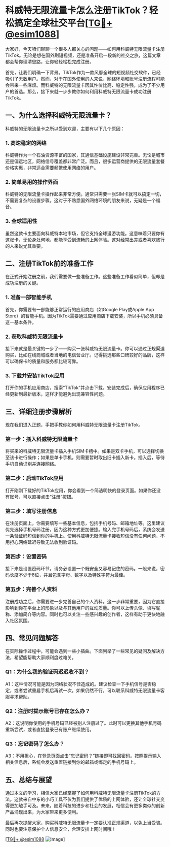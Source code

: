 # 科威特无限流量卡怎么注册TikTok？轻松搞定全球社交平台[[TG💪+ @esim1088](https://t.me/s/esim1088)]

大家好，今天咱们聊聊一个很多人都关心的问题——如何用科威特无限流量卡注册TikTok。无论是想在国外刷短视频，还是准备开启一段新的社交之旅，这篇文章都会帮你理清思路，让你轻轻松松完成注册。

首先，让我们明确一下背景。TikTok作为一款风靡全球的短视频社交软件，已经吸引了无数用户。然而，对于在国外使用的人来说，网络环境和账号注册流程可能会带来一些麻烦。而科威特的无限流量卡因其性价比高、稳定性强，成为了不少用户的首选。那么，接下来就一步步教你如何利用科威特无限流量卡成功注册TikTok。

## 一、为什么选择科威特无限流量卡？

科威特的无限流量卡之所以受到欢迎，主要有以下几个原因：

### 1. 高速稳定的网络

科威特作为一个石油资源丰富的国家，其通信基础设施建设非常完善。无论是城市还是偏远地区，网络信号覆盖都非常广泛。而且，很多运营商提供的无限流量套餐价格实惠，非常适合需要频繁使用网络的用户。

### 2. 简单易用的操作界面

科威特的无限流量卡操作起来非常方便。通常只需要一张SIM卡就可以搞定一切，不需要复杂的设置步骤。这对于不熟悉国外网络环境的朋友来说，无疑是一个福音。

### 3. 全球适用性

虽然这款卡主要面向科威特本地市场，但它支持全球漫游功能。这意味着只要你有这张卡，无论身处何地，都能享受到流畅的上网体验。这对经常出差或者喜欢旅行的人来说尤其重要。

## 二、注册TikTok前的准备工作

在正式开始注册之前，我们需要做一些准备工作。这些准备工作看似简单，但却是成功注册的关键。

### 1. 准备一部智能手机

首先，你需要有一部能够正常运行的应用商店（如Google Play或Apple App Store）的智能手机。因为TikTok需要通过应用商店下载安装，所以手机必须具备这一基本条件。

### 2. 获取科威特无限流量卡

接下来就是最关键的一步了——购买一张科威特无限流量卡。你可以通过正规渠道购买，比如在线商城或者当地的电信营业厅。记得挑选那些口碑较好的品牌，这样可以确保卡的质量和服务都比较可靠。

### 3. 下载并安装TikTok应用

打开你的手机应用商店，搜索“TikTok”并点击下载。安装完成后，确保应用程序已经更新到最新版本，这样才能避免出现兼容性问题。

## 三、详细注册步骤解析

现在我们进入正题，手把手教你如何用科威特无限流量卡注册TikTok。

### 第一步：插入科威特无限流量卡

将买来的科威特无限流量卡插入手机SIM卡槽中。如果是双卡手机，可以选择切换至该卡进行操作；如果是单卡手机，则需要暂时取出旧卡插入新卡。插入后，等待手机自动识别并连接网络。

### 第二步：启动TikTok应用

打开刚刚下载好的TikTok应用，你会看到一个简洁明快的登录页面。如果你还没有账号，可以直接点击“注册”按钮。

### 第三步：填写注册信息

在注册页面上，你需要填写一些基本信息，包括手机号码、邮箱地址等。这里建议优先选择手机号码注册，因为这种方式更加便捷。输入完手机号码后，系统会发送一条验证码短信到你的手机上。使用科威特无限流量卡接收短信没有任何问题，不用担心网络延迟导致无法收到验证码。

### 第四步：设置密码

接下来是设置密码环节。请务必设置一个既安全又容易记住的密码。一般来说，密码长度不少于8位，并且包含字母、数字以及特殊字符为最佳。

### 第五步：完善个人资料

注册成功之后，你需要进一步完善自己的个人资料。这一步非常重要，因为它直接影响到你在平台上的形象以及与其他用户的互动质量。你可以上传头像、填写昵称、添加简介等内容。同时也可以关注一些感兴趣的创作者，这样有助于更快地融入社区氛围。

## 四、常见问题解答

在实际操作过程中，可能会遇到一些小插曲。下面列举了一些常见的疑问及解决方法，希望能帮助大家顺利度过难关。

### Q1：为什么我的验证码迟迟收不到？
A1：这种情况可能是因为网络状况不佳造成的。建议检查一下手机信号是否稳定，或者尝试重启手机后再试一次。如果仍然不行，可以联系科威特无限流量卡客服寻求帮助。

### Q2：注册时提示账号已存在怎么办？
A2：这说明你使用的手机号码已经被别人注册过了。此时可以更换其他手机号码重新尝试，或者直接登录已有账户继续使用。

### Q3：忘记密码了怎么办？
A3：不用担心，在登录页面点击“忘记密码？”链接即可找回密码。按照提示输入相关信息后，系统会发送重置链接到你的邮箱或绑定的手机号码上。

## 五、总结与展望

通过本文的学习，相信大家已经掌握了如何用科威特无限流量卡注册TikTok的方法。这款来自中东的小巧工具不仅为我们提供了优质的上网体验，还让全球社交变得更加触手可及。未来，随着科技的进步和社会的发展，相信会有更多类似的创新产品涌现出来，为大家带来更多便利。

最后再次提醒大家，购买科威特无限流量卡一定要认准正规渠道，以免上当受骗。同时也要注意保护个人信息安全，合理安排上网时间哦！

[[TG💪+ @esim1088](https://t.me/s/esim1088) ![Image](https://i.postimg.cc/4NQfJmqS/Snipaste-2025-05-13-00-14-12.png)]